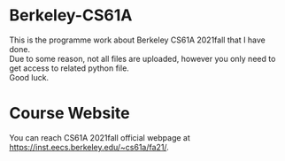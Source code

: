 # Berkeley-CS61A
This is the programme work about Berkeley CS61A 2021fall that I have done.  
Due to some reason, not all files are uploaded, however you only need to get access to related python file.   
Good luck.  
# Course Website
You can reach CS61A 2021fall official webpage at https://inst.eecs.berkeley.edu/~cs61a/fa21/.
